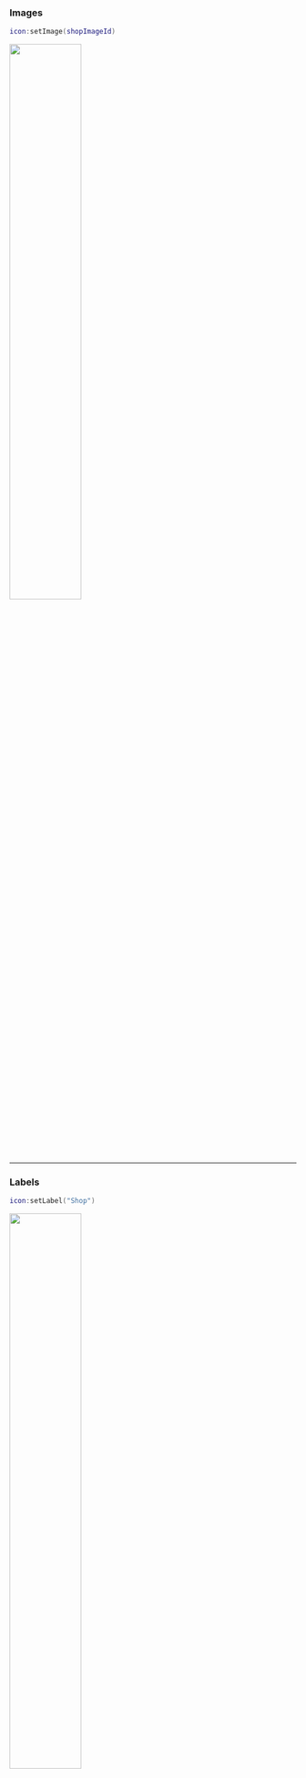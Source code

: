 ### Images
```lua
icon:setImage(shopImageId)
```

<a><img src="https://i.imgur.com/IEJfUye.png" width="50%"/></a>

------------------------------

### Labels
```lua
icon:setLabel("Shop")
```

<a><img src="https://i.imgur.com/d0nVAc6.png" width="50%"/></a>

```lua
icon:setImage(shopImageId)
icon:setLabel("Shop")
```

<a><img src="https://i.imgur.com/vJHvJWI.png" width="50%"/></a>

------------------------------

### Alignments
```lua
-- Aligns the icon to the left bounds of the screen
-- This is the default behaviour so you do not need to do anything
-- This was formerly called :setLeft()
icon:align("Left")
```

```lua
-- Aligns the icon in the middle of the screen
-- This was formerly called :setMid()
icon:align("Center")
```

```lua
-- Aligns the icon to the right bounds of the screen
-- This was formerly called :setRight()
icon:align("Right")
```

------------------------------

### Notices
```lua
icon:notify()
```

<a><img src="AAA" width="50%"/></a>

------------------------------

### Captions
```lua
icon:setCaption("Open Shop")
```

<a><img src="AAA" width="50%"/></a>

------------------------------

### Dropdowns
Dropdowns are vertical navigation frames that contain an array of icons:

```lua
icon:setDropdown({
	Icon.new()
		:setLabel("Category 1")
		,
	Icon.new()
		:setLabel("Category 2")
		,
	Icon.new()
		:setLabel("Category 3")
		,
	Icon.new()
		:setLabel("Category 4")
		,
})
```

<a><img src="AAA" width="50%"/></a>

------------------------------

### Menus
Menus are horizontal navigation frames that contain an array of icons:

```lua
icon:setMenu({
	Icon.new()
		:setLabel("Category 1")
		,
	Icon.new()
		:setLabel("Category 2")
		,
	Icon.new()
		:setLabel("Category 3")
		,
})
```

<a><img src="AAA" width="100%"/></a>

------------------------------

### One Click Icons
You can convert icons into single click icons (icons which instantly
deselect when selected) by doing:
```lua
icon:oneClick()
```

For example:
```lua
Icon.new()
	:setImage(shopImageId)
	:setLabel("Shop")
	:bindEvent("deselected", function()
		shop.Visible = not shop.Visible
	end)
	:oneClick()
```

<a><img src="AAA" width="50%"/></a>

------------------------------

### Toggle Items
Binds a GuiObject (such as a frame) to appear or disappear when the icon is toggled
```lua
icon:bindToggleItem(shopFrame)
```

It is equivalent to doing:
```lua
icon.deselected:Connect(function()
    shopFrame.Visible = false
end)
icon.selected:Connect(function()
    shopFrame.Visible = true
end)
```

------------------------------

### Toggle Keys
Binds a [keycode](https://developer.roblox.com/en-us/api-reference/enum/KeyCode) which toggles the icon when pressed.
```lua
-- When the 'v' key is pressed, the shop icon will open
-- When pressed again it will close
icon:bindToggleKey(Enum.KeyCode.V)
```

------------------------------

### Gamepad & Console Support

TopbarPlus comes with inbuilt support for gamepads (such as XBbox and PlayStation
controllers) and console screens:

<a><img src="https://i.imgur.com/dJSC8rD.png" width="50%"/></a>

To highlight the last-selected icon (or left-most if none have been selected yet)
users simply press DPadUp or navigate to the topbar via the virtual cursor.
To change the default trigger keycode (from DPadUp) do:
```lua
Icon.highlightKey = Enum.KeyCode.NEW_KEYCODE
```

------------------------------

### Overflows
AAAA

<video src="AAA" width="100%" controls></video>

------------------------------

These examples and more can be tested, viewed and edited at the [Playground](https://www.roblox.com/games/6199274521/TopbarPlus-Playground).

